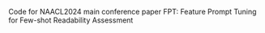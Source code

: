 Code for NAACL2024 main conference paper  FPT: Feature Prompt Tuning for Few-shot Readability Assessment
